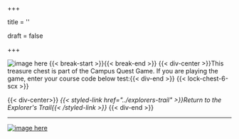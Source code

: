 +++

title = ''

draft = false

+++

![image here](../images/chest-3.png#center)
{{< break-start >}}{{< break-end >}}
{{< div-center >}}This treasure chest is part of the Campus Quest Game. If you are playing the game, enter your course code below test:{{< div-end >}}
{{< lock-chest-6-scx >}}

{{< div-center>}}
*{{< styled-link href="../explorers-trail" >}}Return to the Explorer's Trail{{< /styled-link >}}*
{{< div-end >}}
___

[![image here](../images/lost-icon.png#center)](../lost)